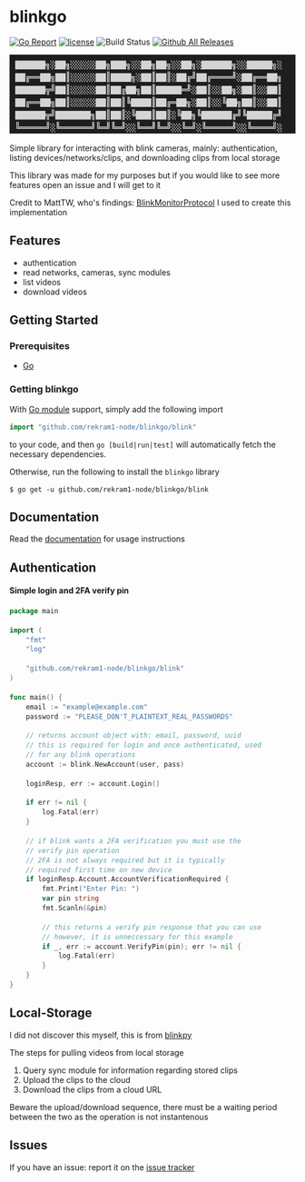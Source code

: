# blinkgo

[![Go Report](https://goreportcard.com/badge/github.com/rekram1-node/blinkgo)](https://goreportcard.com/report/github.com/rekram1-node/blinkgo) [![license](http://img.shields.io/badge/license-MIT-red.svg?style=flat)](https://github.com/rekram1-node/blinkgo/blob/main/LICENSE) ![Build Status](https://github.com/rekram1-node/blinkgo/actions/workflows/main.yml/badge.svg) [![Github All Releases](https://img.shields.io/github/downloads/rekram1-node/blinkgo/total.svg)]()


![blinkgo](docs/assets/blinkgo-logo.png)

Simple library for interacting with blink cameras, mainly: authentication, listing devices/networks/clips, and downloading clips from local storage

This library was made for my purposes but if you would like to see more features open an issue and I will get to it

Credit to MattTW, who's findings: [BlinkMonitorProtocol](https://github.com/MattTW/BlinkMonitorProtocol) I used to create this implementation

## Features

* authentication
* read networks, cameras, sync modules
* list videos
* download videos

## Getting Started

### Prerequisites
- [Go](https://go.dev/)

### Getting blinkgo

With [Go module](https://github.com/golang/go/wiki/Modules) support, simply add the following import

```go
import "github.com/rekram1-node/blinkgo/blink"
```

to your code, and then `go [build|run|test]` will automatically fetch the necessary dependencies.

Otherwise, run the following to install the `blinkgo` library

```shell
$ go get -u github.com/rekram1-node/blinkgo/blink
```

## Documentation

Read the [documentation](https://github.com/rekram1-node/blinkgo/blob/main/docs/docs.md) for usage instructions


## Authentication

#### Simple login and 2FA verify pin
```go
package main

import (
	"fmt"
	"log"

	"github.com/rekram1-node/blinkgo/blink"
)

func main() {
	email := "example@example.com"
	password := "PLEASE_DON'T_PLAINTEXT_REAL_PASSWORDS"

	// returns account object with: email, password, uuid
	// this is required for login and once authenticated, used
	// for any blink operations
	account := blink.NewAccount(user, pass)

	loginResp, err := account.Login()

	if err != nil {
		log.Fatal(err)
	}

	// if blink wants a 2FA verification you must use the 
	// verify pin operation
	// 2FA is not always required but it is typically
	// required first time on new device
	if loginResp.Account.AccountVerificationRequired {
		fmt.Print("Enter Pin: ")
		var pin string
		fmt.Scanln(&pin)

		// this returns a verify pin response that you can use
		// however, it is unneccessary for this example
		if _, err := account.VerifyPin(pin); err != nil {
			log.Fatal(err)
		}
	}
}
```

## Local-Storage

I did not discover this myself, this is from [blinkpy](https://github.com/fronzbot/blinkpy)

The steps for pulling videos from local storage

1. Query sync module for information regarding stored clips
2. Upload the clips to the cloud
3. Download the clips from a cloud URL

Beware the upload/download sequence, there must be a waiting period between the two as the operation is not instantenous

## Issues

If you have an issue: report it on the [issue tracker](https://github.com/rekram1-node/blinkgo/issues)
